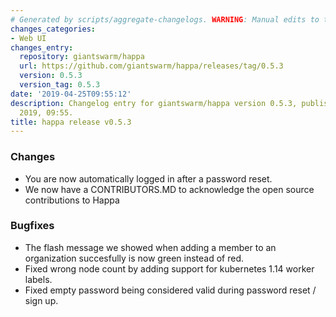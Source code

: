 ```yaml
---
# Generated by scripts/aggregate-changelogs. WARNING: Manual edits to this files will be overwritten.
changes_categories:
- Web UI
changes_entry:
  repository: giantswarm/happa
  url: https://github.com/giantswarm/happa/releases/tag/0.5.3
  version: 0.5.3
  version_tag: 0.5.3
date: '2019-04-25T09:55:12'
description: Changelog entry for giantswarm/happa version 0.5.3, published on 25 April
  2019, 09:55.
title: happa release v0.5.3
---
```


### Changes

- You are now automatically logged in after a password reset.
- We now have a CONTRIBUTORS.MD to acknowledge the open source contributions
to Happa

### Bugfixes

- The flash message we showed when adding a member to an organization succesfully is now green instead of red.
- Fixed wrong node count by adding support for kubernetes 1.14 worker labels.
- Fixed empty password being considered valid during password reset / sign up.


